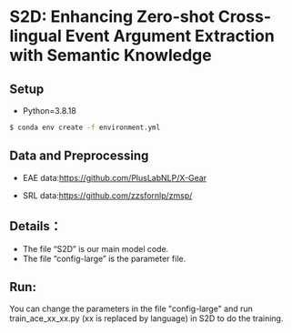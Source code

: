 # S2D: Enhancing Zero-shot Cross-lingual Event Argument Extraction with Semantic Knowledge

## Setup

- Python=3.8.18

```bash
$ conda env create -f environment.yml
```
## Data and Preprocessing

- EAE data:https://github.com/PlusLabNLP/X-Gear

- SRL data:https://github.com/zzsfornlp/zmsp/

## Details：

- The file “S2D” is our main model code.
- The file “config-large” is the parameter file.

## Run:
  You can change the parameters in the file "config-large" and run train_ace_xx_xx.py (xx is replaced by language) in S2D to do the training.
  
